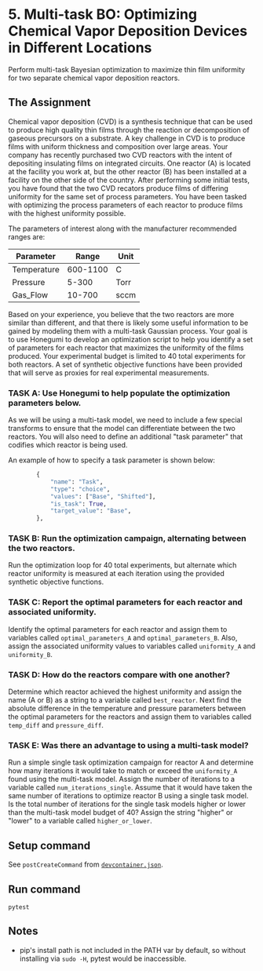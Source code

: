 # 5. Multi-task BO: Optimizing Chemical Vapor Deposition Devices in Different Locations

Perform multi-task Bayesian optimization to maximize thin film uniformity for
two separate chemical vapor deposition reactors.

## The Assignment

Chemical vapor deposition (CVD) is a synthesis technique that can be used to produce
high quality thin films through the reaction or decomposition of gaseous precursors on
a substrate. A key challenge in CVD is to produce films with uniform thickness and
composition over large areas. Your company has recently purchased two CVD reactors
with the intent of depositing insulating films on integrated circuits. One reactor (A)
is located at the facility you work at, but the other reactor (B) has been installed
at a facility on the other side of the country. After performing some initial tests,
you have found that the two CVD recators produce films of differing uniformity for
the same set of process parameters. You have been tasked with optimizing the process
parameters of each reactor to produce films with the highest uniformity possible.

The parameters of interest along with the manufacturer recommended ranges are:

| Parameter   | Range    | Unit |
| ----------- | -------- | ---- |
| Temperature | 600-1100 | C    |
| Pressure    | 5-300    | Torr |
| Gas_Flow    | 10-700   | sccm |

Based on your experience, you believe that the two reactors are more similar than
different, and that there is likely some useful information to be gained by modeling
them with a multi-task Gaussian process. Your goal is to use Honegumi to develop an
optimization script to help you identify a set of parameters for each reactor that
maximizes the uniformity of the films produced. Your experimental budget is limited to
40 total experiments for both reactors. A set of synthetic objective functions have
been provided that will serve as proxies for real experimental measurements.

### **TASK A:** Use Honegumi to help populate the optimization parameters below.

As we will be using a multi-task model, we need to include a few special
transforms to ensure that the model can differentiate between the two reactors.
You will also need to define an additional "task parameter" that codifies which
reactor is being used.

An example of how to specify a task parameter is shown below:
```python
        {
            "name": "Task",
            "type": "choice",
            "values": ["Base", "Shifted"],
            "is_task": True,
            "target_value": "Base",
        },
```

### **TASK B:** Run the optimization campaign, alternating between the two reactors.

Run the optimization loop for 40 total experiments, but alternate which reactor
uniformity is measured at each iteration using the provided synthetic objective
functions.

### **TASK C:** Report the optimal parameters for each reactor and associated uniformity.

Identify the optimal parameters for each reactor and assign them to variables called
`optimal_parameters_A` and `optimal_parameters_B`. Also, assign the associated
uniformity values to variables called `uniformity_A` and `uniformity_B`.

### **TASK D:** How do the reactors compare with one another?

Determine which reactor achieved the highest uniformity and assign the name (A or B)
as a string to a variable called `best_reactor`. Next find the absolute difference in
the temperature and pressure parameters between the optimal parameters for the
reactors and assign them to variables called `temp_diff` and `pressure_diff`.

### **TASK E:** Was there an advantage to using a multi-task model?

Run a simple single task optimization campaign for reactor A and determine how many
iterations it would take to match or exceed the `uniformity_A` found using the
multi-task model. Assign the number of iterations to a variable called
`num_iterations_single`. Assume that it would have taken the same number of iterations
to optimize reactor B using a single task model. Is the total number of iterations
for the single task models higher or lower than the multi-task model budget of 40?
Assign the string "higher" or "lower" to a variable called `higher_or_lower`.

## Setup command

See `postCreateCommand` from [`devcontainer.json`](.devcontainer/devcontainer.json).

## Run command
`pytest`

## Notes
- pip's install path is not included in the PATH var by default, so without installing via `sudo -H`, pytest would be inaccessible.
